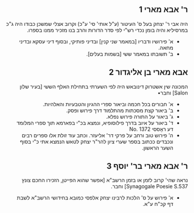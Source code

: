 <div dir="rtl">

##  ר' אבא מארי  1
היה אבי ר' יצחק בעל ס' העיטור (ע"ל אותי' סי' ע"כ) וקרוב אצלי שמשכן כבודו היה ג"כ במרסיליא והיה בומן נכדי רש"י לפי סדר הדורות והרב בנו מזכיר ממנו בספרו. 
* א' פירושיו ודבריו [במאמר שני קנין] ובדיני פותיקי, ובסוף דיני עסקא ובדיני מחאה. 
* ב' תשובתו במאמר ששי [בשמות בעלים].

## אבא מארי בן אליגדור 2
המכונה שין אשטרוק דינובאש היה לפי השערתי בתחילת האלף הששי [בעיר שלון Salon] וחבר• 
* א' חבורים בכל חכמה וביאור ספרי ההגיון והטבעיות והאלהיות. 
* ב' ביאור קצת מסכתות מהתלמוד דרך פירוש ופסק. 
* ג' ביאור על התורה פירוש נפלא.
* ד' ביאור על איוב בדרך פילוסופיא, ונמצא בכ"י בפארמא תוך ספרי המלומד דע ראָססי 1372 .No 
* ה' פירוש טוב ורחב על פרקי דר' אליעזר. 
וכתב עוד זולת אלו ספרים רבים ונכבדים ככתוב בספר שערי ציון להר"ר יצחק לטאש הנמצא אתי כ"י בסוף השער הראשון.

##  ר' אבא מארי בר' יוסף 3
נראה שהי' קרוב לזמן או בזמן הרשב"א [אפשר שהוא הפייטן, הזכירו החכם צונץ 537.Synagogale Poesie S]
וחבר.
* א' פירוש על ס' הלכות לרבינו יצחק אלפסי כמובא בחידושי הרשב"א לשבת דף קכ"ח ע"א.


</div>